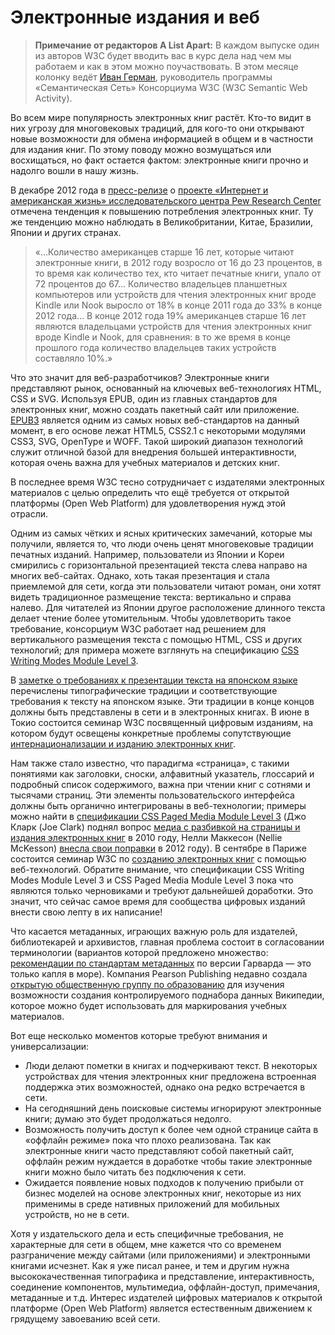 # Электронные издания и веб

> **Примечание от редакторов A List Apart:** В каждом выпуске один из авторов 
W3C будет вводить вас в курс дела над чем мы работаем и как в этом можно 
поучаствовать. В этом месяце колонку ведёт [Иван Герман][1], руководитель 
программы «Семантическая Сеть» Консорциума W3C (W3C Semantic Web Activity). 

Во всем мире популярность электронных книг растёт. Кто-то видит в них угрозу для 
многовековых традиций, для кого-то они открывают новые возможности для обмена 
информацией в общем и в частности для издания книг. По этому поводу можно 
возмущаться или восхищаться, но факт остается фактом: электронные книги прочно и 
надолго вошли в нашу жизнь. 

В декабре 2012 года в [пресс-релизе][2] о [проекте «Интернет и американская 
жизнь» исследовательского центра Pew Research Center][3] отмечена тенденция к 
повышению потребления электронных книг. Ту же тенденцию можно наблюдать в 
Великобритании, Китае, Бразилии, Японии и других странах. 

> «…Количество американцев старше 16 лет, которые читают электронные книги, в 
2012 году возросло от 16 до 23 процентов, в то время как количество тех, кто 
читает печатные книги, упало от 72 процентов до 67… Количество владельцев 
планшетных компьютеров или устройств для чтения электронных книг вроде Kindle 
или Nook выросло от 18% в конце 2011 года до 33% в конце 2012 года… В конце 2012 
года 19% американцев старше 16 лет являются владельцами устройств для чтения 
электронных книг вроде Kindle и Nook, для сравнения: в то же время в конце 
прошлого года количество владельцев таких устройств составляло 10%.»

Что это значит для веб-разработчиков? Электронные книги представляют рынок, 
основанный на ключевых веб-технологиях HTML, CSS и SVG. Используя EPUB, один из 
главных стандартов для электронных книг, можно создать пакетный сайт или 
приложение. [EPUB3][4] является одним из самых новых веб-стандартов на данный 
момент, в его основе лежат HTML5, CSS2.1 с некоторыми модулями CSS3, SVG, 
OpenType и WOFF. Такой широкий диапазон технологий служит отличной базой для 
внедрения большей интерактивности, которая очень важна для учебных материалов и 
детских книг.

В последнее время W3C тесно сотрудничает с издателями электронных материалов с 
целью определить что ещё требуется от открытой платформы (Open Web Platform) для 
удовлетворения нужд этой отрасли.

Одним из самых чётких и ясных критических замечаний, которые мы получили, 
является то, что люди очень ценят многовековые традиции печатных изданий. 
Например, пользователи из Японии и Кореи смирились с горизонтальной презентацией 
текста слева направо на многих веб-сайтах. Однако, хоть такая презентация и 
стала приемлемой для сети, когда эти пользователи читают роман, они хотят видеть 
традиционное размещение текста: вертикально и справа налево. Для читателей из 
Японии другое расположение длинного текста делает чтение более утомительным. 
Чтобы удовлетворить такое требование, консорциум W3C работает над решением для 
вертикального размещения текста с помощью HTML, CSS и других технологий; для 
примера можете взглянуть на спецификацию [CSS Writing Modes Module Level 3][6].

В [заметке о требованиях к презентации текста на японском языке][7] перечислены 
типографические традиции и соответствующие требования к тексту на японском языке. 
Эти традиции в конце концов должны быть представлены в сети и в электронных 
книгах. В июне в Токио состоится семинар W3C посвященный цифровым изданиям, на 
котором будут освещены конкретные проблемы сопутствующие 
[интернационализации и изданию электронных книг][8]. 

Нам также стало известно, что парадигма «страница», с такими понятиями как 
заголовки, сноски, алфавитный указатель, глоссарий и подробный список 
содержимого, важна при чтении книг с сотнями и тысячами страниц. Эти элементы 
пользовательского интерфейса должны быть органично интегрированы в 
веб-технологии; примеры можно найти в [спецификации CSS Paged Media Module Level 
3][9] (Джо Кларк (Joe Clark) поднял вопрос [медиа с разбивкой на страницы и 
издания электронных книг][10] в 2010 году, Нелли Маккесон (Nellie McKesson) 
[внесла свои поправки][11] в 2012 году). В сентябре в Париже состоится семинар 
W3C по [созданию электронных книг][12] с помощью веб-технологий. Обратите 
внимание, что спецификации CSS Writing Modes Module Level 3 и CSS Paged Media 
Module Level 3 пока что являются только черновиками и требуют дальнейшей 
доработки. Это значит, что сейчас самое время для сообщества цифровых изданий 
внести свою лепту в их написание!

Что касается метаданных, играющих важную роль для издателей, библиотекарей и 
архивистов, главная проблема состоит в согласовании терминологии (вариантов которой 
предложено множество: [рекомендации по стандартам метаданных][13] по версии 
Гарварда — это только капля в море). Компания Pearson Publishing недавно создала 
[открытую общественную группу по образованию][14] для изучения возможности 
создания контролируемого поднабора данных Википедии, которое можно будет 
использовать для маркирования учебных материалов. 

Вот еще несколько моментов которые требуют внимания и универсализации:

* Люди делают пометки в книгах и подчеркивают текст. В некоторых устройствах для 
чтения электронных книг предложена встроенная поддержка этих возможностей, 
однако она редко встречается в сети. 
* На сегодняшний день поисковые системы игнорируют электронные книги; думаю это 
будет продолжаться недолго.
* Возможность получить доступ к более чем одной странице сайта в «оффлайн 
режиме» пока что плохо реализована. Так как электронные книги часто представляют 
собой пакетный сайт, оффлайн режим нуждается в доработке чтобы такие электронные 
книги можно было читать без подключения к сети.
* Ожидается появление новых подходов к получению прибыли от бизнес моделей на 
основе электронных книг, некоторые из них применимы в среде нативных приложений 
для мобильных устройств, но не в сети.

Хотя у издательского дела и есть специфичные требования, не характерные для сети 
в общем, мне кажется что со временем разграничение между сайтами (или 
приложениями) и электронными книгами исчезнет. Как я уже писал ранее, и тем и 
другим нужна высококачественная типографика и представление, интерактивность, 
соединение компонентов, мультимедиа, оффлайн-доступ, примечания, метаданные и 
т.д. Интерес издателей цифровых материалов к открытой платформе (Open Web 
Platform) является естественным движением к грядущему завоеванию всей сети.

[1]: http://www.w3.org/People/Ivan/
[2]: http://libraries.pewinternet.org/2012/12/27/e-book-reading-jumps-print-book-reading-declines/
[3]: http://www.pewinternet.org/
[4]: http://www.idpf.org/epub/30/spec/epub30-overview.html
[5]: http://www.w3.org/2012/08/electronic-books/
[6]: http://www.w3.org/TR/css3-writing-modes/
[7]: http://www.w3.org/TR/jlreq/
[8]: https://www.w3.org/2013/06/ebooks/
[9]: http://www.w3.org/TR/css3-page/
[10]: http://alistapart.com/article/ebookstandards
[11]: http://alistapart.com/article/building-books-with-css3
[12]: http://www.w3.org/2012/12/global-publisher/
[13]: http://hul.harvard.edu/ois/digproj/metadata-standards.html
[14]: http://www.w3.org/community/opened/
[15]: http://ivan-herman.name/2013/02/22/browsers-and-ebook-readers/
